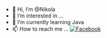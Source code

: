 - 👋 Hi, I’m @Nikola
- 👀 I’m interested in ...
- 🌱 I’m currently learning Java
- 📫 How to reach me ...
[![Facebook](https://img.shields.io/badge/-Facebook-00B2FF?style=flat-square&logo=Facebook&logoColor=white)](https://www.facebook.com/profile.php?id=61556336083717/)

<!---
Nikolo2008/Nikolo2008 is a ✨ special ✨ repository because its `README.md` (this file) appears on your GitHub profile.
You can click the Preview link to take a look at your changes.
--->
